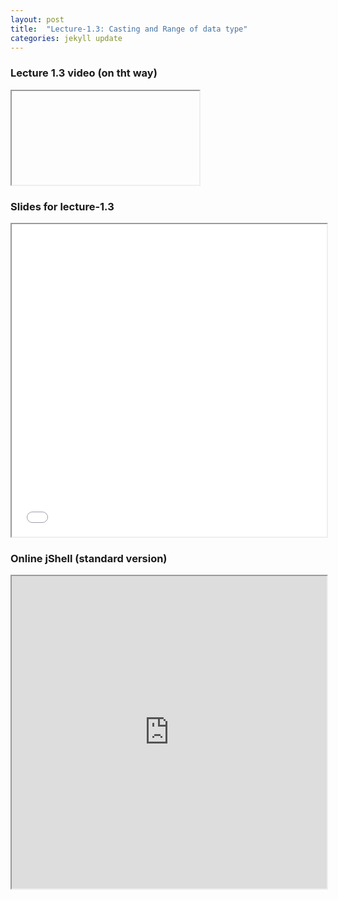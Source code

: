 ```yaml
---
layout: post
title:  "Lecture-1.3: Casting and Range of data type"
categories: jekyll update
---
```


### Lecture 1.3 video (on tht way)

<iframe>To be added</iframe>

### Slides for lecture-1.3

<iframe src='{{ "/reference/revealJS/lecture3.html" | relative_url }}' style="width:100%; height:500px;"></iframe>

### Online jShell (standard version)

<iframe src="https://onecompiler.com/jshell/3zhq47f3s" style="width:100%; height:500px;"></iframe>